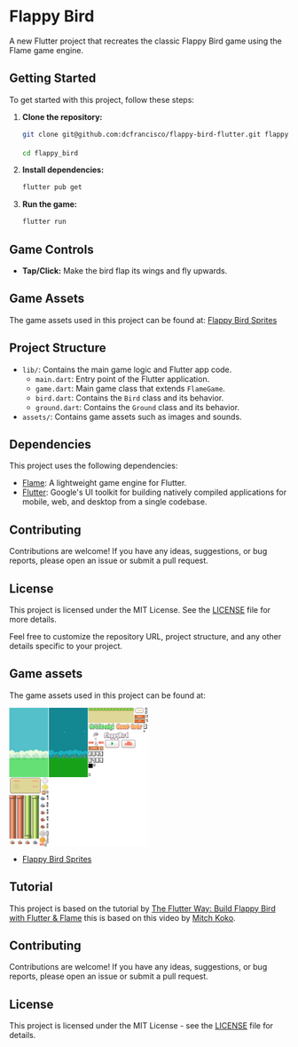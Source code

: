 
# Flappy Bird

A new Flutter project that recreates the classic Flappy Bird game using the Flame game engine.

## Getting Started

To get started with this project, follow these steps:

1. **Clone the repository:**
   ```sh
   git clone git@github.com:dcfrancisco/flappy-bird-flutter.git flappy_bird

   cd flappy_bird
   ```

2. **Install dependencies:**
   ```sh
   flutter pub get
   ```

3. **Run the game:**
   ```sh
   flutter run
   ```

## Game Controls

- **Tap/Click:** Make the bird flap its wings and fly upwards.

## Game Assets

The game assets used in this project can be found at:
[Flappy Bird Sprites](https://www.spriters-resource.com/mobile/flappybird/sheet/59894/)

## Project Structure

- `lib/`: Contains the main game logic and Flutter app code.
  - `main.dart`: Entry point of the Flutter application.
  - `game.dart`: Main game class that extends `FlameGame`.
  - `bird.dart`: Contains the `Bird` class and its behavior.
  - `ground.dart`: Contains the `Ground` class and its behavior.
- `assets/`: Contains game assets such as images and sounds.

## Dependencies

This project uses the following dependencies:

- [Flame](https://pub.dev/packages/flame): A lightweight game engine for Flutter.
- [Flutter](https://flutter.dev): Google's UI toolkit for building natively compiled applications for mobile, web, and desktop from a single codebase.

## Contributing

Contributions are welcome! If you have any ideas, suggestions, or bug reports, please open an issue or submit a pull request.

## License

This project is licensed under the MIT License. See the [LICENSE](LICENSE) file for more details.

Feel free to customize the repository URL, project structure, and any other details specific to your project.



## Game assets

The game assets used in this project can be found at:

<div style="display: flex; gap: 5px;">
    <img src="assets/Mobile - Flappy Bird - Version 12 Sprites.png" alt="Splash Screen" height="250px"/>
</div>

- [Flappy Bird Sprites](https://www.spriters-resource.com/mobile/flappybird/sheet/59894/)


## Tutorial

This project is based on the tutorial by [The Flutter Way: Build Flappy Bird with Flutter & Flame](https://www.youtube.com/watch?v=qADIcXTDFGs) this is based on  this video by [Mitch Koko](https://www.youtube.com/@createdbykoko).

## Contributing
Contributions are welcome! If you have any ideas, suggestions, or bug reports, please open an issue or submit a pull request.

## License

This project is licensed under the MIT License - see the [LICENSE](LICENSE) file for details.